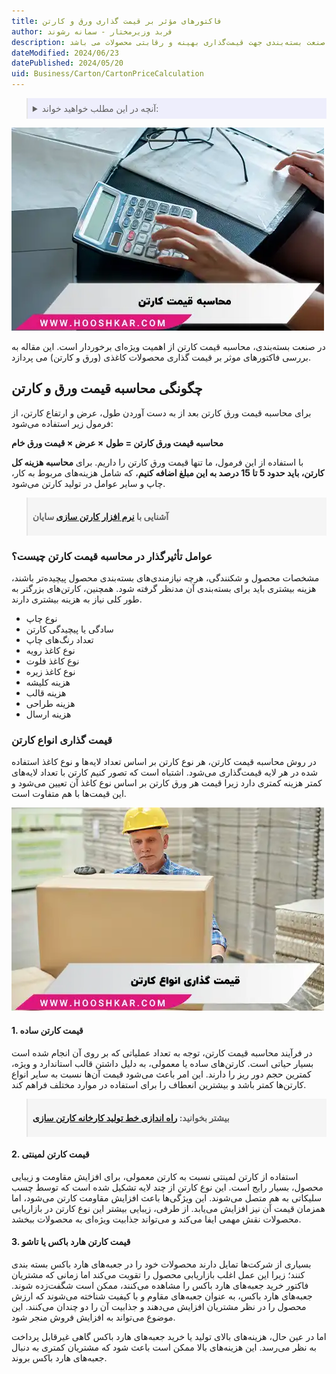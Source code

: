 ```yaml
---
title: فاکتورهای مؤثر بر قیمت گذاری ورق و کارتن
author: فربد وزیرمختار - سمانه رشوند
description: از عوامل اصلی تعیین قیمت ورق و کارتن می توان به هزینه مواد اولیه تا تقاضای بازار اشاره کرد این مقاله راهنمایی جامع برای تولیدکنندگان و فعالان صنعت بسته‌بندی جهت قیمت‌گذاری بهینه و رقابتی محصولات می باشد.
dateModified: 2024/06/23
datePublished: 2024/05/20
uid: Business/Carton/CartonPriceCalculation
---
```


<blockquote style="background-color:#eeeefc; padding:0.5rem">
<details>
  <summary>آنچه در این مطلب خواهید خواند:</summary>
  <ul>
    <li>چگونگی محاسبه قیمت ورق و کارتن</li>
    <li>عوامل تأثیرگذار در محاسبه قیمت کارتن چیست؟</li>
    <li>قیمت گذاری انواع کارتن</li>
    <ul>
     <li>قیمت کارتن ساده</li>
     <li>قیمت کارتن لمینتی</li>
     <li>قیمت کارتن هارد باکس یا تاشو</li>
    </ul>
  </ul>
</details>
</blockquote>

![محاسبه قیمت کارتن](./Images/CartonPriceCalculation.webp)

در صنعت بسته‌بندی، محاسبه قیمت کارتن از اهمیت ویژه‌ای برخوردار است. این مقاله به بررسی فاکتورهای موثر بر قیمت گذاری محصولات کاغذی (ورق و کارتن) می پردازد.

## چگونگی محاسبه قیمت ورق و کارتن

برای محاسبه قیمت ورق کارتن بعد از به دست آوردن طول، عرض و ارتفاع کارتن، از فرمول زیر استفاده می‌شود:

**محاسبه قیمت ورق کارتن = طول × عرض × قیمت ورق خام**

با استفاده از این فرمول، ما تنها قیمت ورق کارتن را داریم. برای **محاسبه هزینه کل کارتن، باید حدود 5 تا 15 درصد به این مبلغ اضافه کنیم**، که شامل هزینه‌های مربوط به کار، چاپ و سایر عوامل در تولید کارتن می‌شود.

<blockquote style="background-color:#f5f5f5; padding:0.5rem">
<p><strong>آشنایی با <a href="https://www.hooshkar.com/Software/PrintingAndPackaging/Package/Carton" target="_blank">نرم افزار کارتن سازی</a> سایان</p></strong></blockquote>

### عوامل تأثیرگذار در محاسبه قیمت کارتن چیست؟

مشخصات محصول و شکنندگی، هرچه نیازمندی‌های بسته‌بندی محصول پیچیده‌تر باشند، هزینه بیشتری باید برای بسته‌بندی آن مدنظر گرفته شود. همچنین، کارتن‌های بزرگتر به طور کلی نیاز به هزینه بیشتری دارند.

-	نوع چاپ
-	سادگی یا پیچیدگی کارتن
-	تعداد رنگ‌های چاپ
-	نوع کاغذ رویه
-	نوع کاغذ فلوت
-	نوع کاغذ زیره
-	هزینه کلیشه
-	هزینه قالب
-	هزینه طراحی
-	هزینه ارسال

### قیمت گذاری انواع کارتن

در روش محاسبه قیمت کارتن، هر نوع کارتن بر اساس تعداد لایه‌ها و نوع کاغذ استفاده شده در هر لایه قیمت‌گذاری می‌شود. اشتباه است که تصور کنیم کارتن با تعداد لایه‌های کمتر هزینه کمتری دارد زیرا قیمت هر ورق کارتن بر اساس نوع کاغذ آن تعیین می‌شود و این قیمت‌ها با هم متفاوت است.

![قیمت گذاری انواع کارتون](./Images/PricingOfAllTypesOfCartons.webp)

#### 1. قیمت کارتن ساده

در فرآیند محاسبه قیمت کارتن، توجه به تعداد عملیاتی که بر روی آن انجام شده است بسیار حیاتی است. کارتن‌های ساده یا معمولی، به دلیل داشتن قالب استاندارد و ویژه، کمترین حجم دور ریز را دارند. این امر باعث می‌شود قیمت آن‌ها نسبت به سایر انواع کارتن‌ها کمتر باشد و بیشترین انعطاف را برای استفاده در موارد مختلف فراهم کند.

<blockquote style="background-color:#f5f5f5; padding:0.5rem">
<p><strong>بیشتر بخوانید: <a href="https://www.hooshkar.com/Wiki/Business/CartonManufacturingProcess" target="_blank"> راه اندازی خط تولید کارخانه کارتن سازی</a></p></strong></blockquote>

#### 2. قیمت کارتن لمینتی

استفاده از کارتن لمینتی نسبت به کارتن معمولی، برای افزایش مقاومت و زیبایی محصول، بسیار رایج است. این نوع کارتن از چند لایه تشکیل شده است که توسط چسب سلیکاتی به هم متصل می‌شوند. این ویژگی‌ها باعث افزایش مقاومت کارتن می‌شود، اما همزمان قیمت آن نیز افزایش می‌یابد. از طرفی، زیبایی بیشتر این نوع کارتن در بازاریابی محصولات نقش مهمی ایفا می‌کند و می‌تواند جذابیت ویژه‌ای به محصولات ببخشد.

#### 3. قیمت کارتن هارد باکس یا تاشو

بسیاری از شرکت‌ها تمایل دارند محصولات خود را در جعبه‌های هارد باکس بسته بندی کنند؛ زیرا این عمل اغلب بازاریابی محصول را تقویت می‌کند اما زمانی که مشتریان فاکتور خرید جعبه‌های هارد باکس را مشاهده می‌کنند، ممکن است شگفت‌زده شوند. جعبه‌های هارد باکس، به عنوان جعبه‌های مقاوم و با کیفیت شناخته می‌شوند که ارزش محصول را در نظر مشتریان افزایش می‌دهند و جذابیت آن را دو چندان می‌کنند. این موضوع می‌تواند به افزایش فروش منجر شود.

اما در عین حال، هزینه‌های بالای تولید یا خرید جعبه‌های هارد باکس گاهی غیرقابل پرداخت به نظر می‌رسد. این هزینه‌های بالا ممکن است باعث شود که مشتریان کمتری به دنبال جعبه‌های هارد باکس بروند.